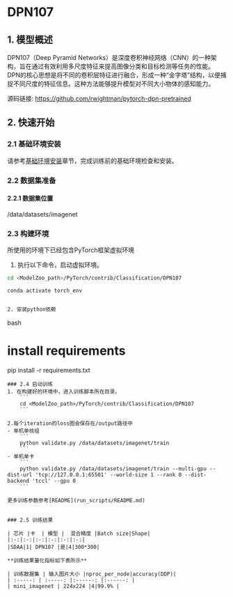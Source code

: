 # DPN107

## 1. 模型概述
DPN107（Deep Pyramid Networks）是深度卷积神经网络（CNN）的一种架构，旨在通过有效利用多尺度特征来提高图像分类和目标检测等任务的性能。DPN的核心思想是将不同的卷积层特征进行融合，形成一种“金字塔”结构，以便捕捉不同尺度的特征信息。这种方法能够提升模型对不同大小物体的感知能力。

源码链接: https://github.com/rwightman/pytorch-dpn-pretrained

## 2. 快速开始

### 2.1 基础环境安装

请参考[基础环境安装](../../../../doc/Environment.md)章节，完成训练前的基础环境检查和安装。


### 2.2 数据集准备

#### 2.2.1 数据集位置
/data/datasets/imagenet


### 2.3 构建环境
所使用的环境下已经包含PyTorch框架虚拟环境
1. 执行以下命令，启动虚拟环境。
``` bash
cd <ModelZoo_path>/PyTorch/contrib/Classification/DPN107

conda activate torch_env


2. 安装python依赖
``` 
bash
# install requirements
pip install -r requirements.txt
```
### 2.4 启动训练
1. 在构建好的环境中，进入训练脚本所在目录。
    ```
    cd <ModelZoo_path>/PyTorch/contrib/Classification/DPN107
    ```

2.每个iteration的loss图会保存在/output路径中
- 单机单核组
    ```
    python validate.py /data/datasets/imagenet/train
    ```
- 单机单卡
    ```
    python validate.py /data/datasets/imagenet/train --multi-gpu --dist-url 'tcp://127.0.0.1:65501' --world-size 1 --rank 0 --dist-backend 'tccl' --gpu 0
    ```

更多训练参数参考[README](run_scripts/README.md)


### 2.5 训练结果

| 芯片 |卡  | 模型 |  混合精度 |Batch size|Shape| 
|:-:|:-:|:-:|:-:|:-:|:-:|
|SDAA|1| DPN107 |是|4|300*300|

**训练结果量化指标如下表所示**

| 训练数据集 | 输入图片大小 |nproc_per_node|accuracy(DDP)|
| :-----: | :-----: |:------: |:------: |
| mini_imagenet | 224x224 |4|99.9% |



